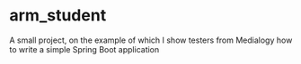 # arm_student
A small project, on the example of which I show testers from Medialogy how to write a simple Spring Boot application
